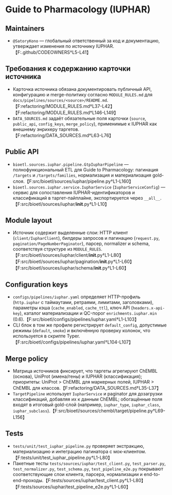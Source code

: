 # Guide to Pharmacology (IUPHAR)

## Maintainers

- `@SatoryKono` — глобальный ответственный за код и документацию, утверждает изменения по источнику IUPHAR.【F:.github/CODEOWNERS†L5-L41】

## Требования к содержанию карточки источника

- Карточка источника обязана документировать публичный API, конфигурацию и merge-политику согласно `MODULE_RULES.md` для `docs/pipelines/sources/<source>/README.md`.【F:refactoring/MODULE_RULES.md†L37-L42】【F:refactoring/MODULE_RULES.md†L146-L149】
- `DATA_SOURCES.md` задаёт обязательные поля карточки (`source`, `public_api`, `config_keys`, `merge_policy`), применимые к IUPHAR как внешнему энрихеру таргетов.【F:refactoring/DATA_SOURCES.md†L63-L76】

## Public API

- `bioetl.sources.iuphar.pipeline.GtpIupharPipeline` — полнофункциональный ETL для Guide to Pharmacology: пагинация `/targets` и `/targets/families`, нормализация и материализация gold-слоя.【F:src/bioetl/sources/iuphar/pipeline.py†L1-L160】
- `bioetl.sources.iuphar.service.IupharService` (`IupharServiceConfig`) — сервис для сопоставления IUPHAR-идентификаторов и классификаций в таргет-пайплайне, экспортируется через `__all__`.【F:src/bioetl/sources/iuphar/__init__.py†L1-L10】

## Module layout

- Источник содержит выделенные слои: HTTP клиент (`client/IupharClient`), билдеры запросов и пагинацию (`request.py`, `pagination/PageNumberPaginator`), парсер, normalizer и schema, соответствуя структуре из `MODULE_RULES`.【F:src/bioetl/sources/iuphar/client/__init__.py†L1-L80】【F:src/bioetl/sources/iuphar/pagination/__init__.py†L1-L60】【F:src/bioetl/sources/iuphar/schema/__init__.py†L1-L60】

## Configuration keys

- `configs/pipelines/iuphar.yaml` определяет HTTP-профиль (`http.iuphar` с таймаутами, ретраями, лимитами, заголовками), параметры кэша (`cache_enabled`, `cache_ttl`), ключ API (`headers.x-api-key`), каталог материализации и QC-порог `enrichments.iuphar.min` (0.6).【F:src/bioetl/configs/pipelines/iuphar.yaml†L1-L103】
- CLI блок в том же профиле регистрирует `default_config`, допустимые режимы (`default`, `smoke`) и включённую проверку колонок, что используется в скрипте Typer.【F:src/bioetl/configs/pipelines/iuphar.yaml†L104-L107】

## Merge policy

- Матрица источников фиксирует, что таргеты агрегируют ChEMBL (основа), UniProt (имена/гены) и IUPHAR (классификация); приоритеты: UniProt > ChEMBL для маркерных полей, IUPHAR > ChEMBL для классов.【F:refactoring/DATA_SOURCES.md†L35-L37】
- `TargetPipeline` использует `IupharService` и paginator для дозагрузки классификаций, добавляя их к данным ChEMBL; обогащённые поля входят в итоговый gold-слой (например, `iuphar_type`, `iuphar_class`, `iuphar_subclass`).【F:src/bioetl/sources/chembl/target/pipeline.py†L69-L156】

## Tests

- `tests/unit/test_iuphar_pipeline.py` проверяет экстракцию, материализацию и интеграцию пагинатора с мок-клиентом.【F:tests/unit/test_iuphar_pipeline.py†L1-L80】
- Пакетные тесты `tests/sources/iuphar/test_client.py`, `test_parser.py`, `test_normalizer.py`, `test_schema.py`, `test_pipeline_e2e.py` покрывают соответствующие слои клиента, парсера, нормализации и end-to-end-проходы.【F:tests/sources/iuphar/test_client.py†L1-L80】【F:tests/sources/iuphar/test_pipeline_e2e.py†L1-L60】
